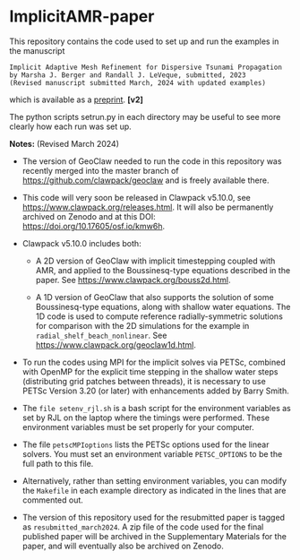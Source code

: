 
# ImplicitAMR-paper

This repository contains the code used to set up and run the examples in the
manuscript

    Implicit Adaptive Mesh Refinement for Dispersive Tsunami Propagation
    by Marsha J. Berger and Randall J. LeVeque, submitted, 2023
    (Revised manuscript submitted March, 2024 with updated examples)

which is available as a [preprint](https://arxiv.org/abs/2307.05816).
**[v2]**

The python scripts setrun.py in each directory may be useful to see more
clearly how each run was set up.


**Notes:** (Revised March 2024)

 - The version of GeoClaw needed to run the code in this repository
   was recently merged into the master branch of
   https://github.com/clawpack/geoclaw and is freely available there.
   
 - This code will very soon be released in Clawpack v5.10.0, see
   https://www.clawpack.org/releases.html.
   It will also be permanently archived on Zenodo and at this
   DOI: https://doi.org/10.17605/osf.io/kmw6h.

 - Clawpack v5.10.0 includes both:

     - A 2D version of GeoClaw with implicit timestepping coupled with AMR,
       and applied to the Boussinesq-type equations described in the paper. 
       See https://www.clawpack.org/bouss2d.html.
       
     - A 1D version of GeoClaw that also supports the solution of some 
       Boussinesq-type equations, along with shallow water equations.
       The 1D code is used to compute reference radially-symmetric solutions
       for comparison with the 2D simulations for the example in
       `radial_shelf_beach_nonlinear`.
       See https://www.clawpack.org/geoclaw1d.html.

 - To run the codes using MPI for the implicit solves via PETSc,
   combined with OpenMP for the explicit time stepping in the shallow
   water steps (distributing grid patches between threads), it is
   necessary to use PETSc Version 3.20 (or later) with enhancements
   added by Barry Smith.
   
 - The `file setenv_rjl.sh` is a bash script for the environment
   variables as set by RJL on the laptop where the timings
   were performed.  These environment variables must be set properly
   for your computer.
   
 - The file `petscMPIoptions` lists the PETSc options used for the
   linear solvers. You must set an environment variable `PETSC_OPTIONS` to
   be the full path to this file. 

 - Alternatively, rather than setting environment variables, you can
   modify the `Makefile` in each example directory as indicated in the lines
   that are commented out.

 - The version of this repository used for the resubmitted paper is tagged as
   `resubmitted_march2024`.  A zip file of the code used for the final
   published paper will be archived in the Supplementary Materials
   for the paper, and will eventually also be archived on Zenodo.
   
   
